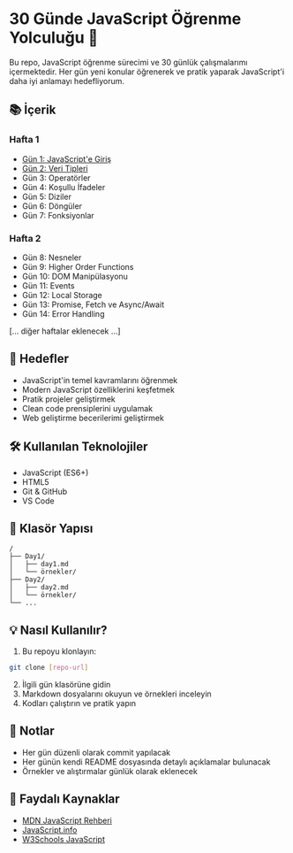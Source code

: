 
# 30 Günde JavaScript Öğrenme Yolculuğu 🚀

Bu repo, JavaScript öğrenme sürecimi ve 30 günlük çalışmalarımı içermektedir. Her gün yeni konular öğrenerek ve pratik yaparak JavaScript'i daha iyi anlamayı hedefliyorum.

## 📚 İçerik

### Hafta 1
- [Gün 1: JavaScript'e Giriş](./Day1/day1.md)
- [Gün 2: Veri Tipleri](./Day2/day2.md)
- Gün 3: Operatörler
- Gün 4: Koşullu İfadeler
- Gün 5: Diziler
- Gün 6: Döngüler
- Gün 7: Fonksiyonlar

### Hafta 2
- Gün 8: Nesneler
- Gün 9: Higher Order Functions
- Gün 10: DOM Manipülasyonu
- Gün 11: Events
- Gün 12: Local Storage
- Gün 13: Promise, Fetch ve Async/Await
- Gün 14: Error Handling

[... diğer haftalar eklenecek ...]

## 🎯 Hedefler

- JavaScript'in temel kavramlarını öğrenmek
- Modern JavaScript özelliklerini keşfetmek
- Pratik projeler geliştirmek
- Clean code prensiplerini uygulamak
- Web geliştirme becerilerimi geliştirmek

## 🛠️ Kullanılan Teknolojiler

- JavaScript (ES6+)
- HTML5
- Git & GitHub
- VS Code

## 📂 Klasör Yapısı

```
/
├── Day1/
│   ├── day1.md
│   └── örnekler/
├── Day2/
│   ├── day2.md
│   └── örnekler/
└── ...
```

## 💡 Nasıl Kullanılır?

1. Bu repoyu klonlayın:
```bash
git clone [repo-url]
```

2. İlgili gün klasörüne gidin
3. Markdown dosyalarını okuyun ve örnekleri inceleyin
4. Kodları çalıştırın ve pratik yapın

## 📝 Notlar

- Her gün düzenli olarak commit yapılacak
- Her günün kendi README dosyasında detaylı açıklamalar bulunacak
- Örnekler ve alıştırmalar günlük olarak eklenecek

## 🔗 Faydalı Kaynaklar

- [MDN JavaScript Rehberi](https://developer.mozilla.org/tr/docs/Web/JavaScript)
- [JavaScript.info](https://javascript.info/)
- [W3Schools JavaScript](https://www.w3schools.com/js/)


        
